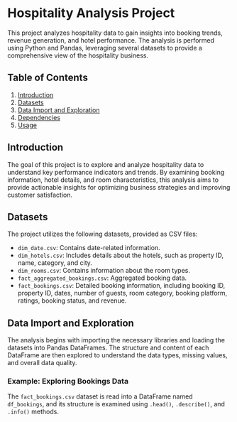 # Hospitality Analysis Project

This project analyzes hospitality data to gain insights into booking trends, revenue generation, and hotel performance. The analysis is performed using Python and Pandas, leveraging several datasets to provide a comprehensive view of the hospitality business.

## Table of Contents

1.  [Introduction](#introduction)
2.  [Datasets](#datasets)
3.  [Data Import and Exploration](#data-import-and-exploration)
4.  [Dependencies](#dependencies)
5.  [Usage](#usage)

## Introduction

The goal of this project is to explore and analyze hospitality data to understand key performance indicators and trends. By examining booking information, hotel details, and room characteristics, this analysis aims to provide actionable insights for optimizing business strategies and improving customer satisfaction.

## Datasets

The project utilizes the following datasets, provided as CSV files:

*   `dim_date.csv`: Contains date-related information.
*   `dim_hotels.csv`: Includes details about the hotels, such as property ID, name, category, and city.
*   `dim_rooms.csv`: Contains information about the room types.
*   `fact_aggregated_bookings.csv`: Aggregated booking data.
*   `fact_bookings.csv`: Detailed booking information, including booking ID, property ID, dates, number of guests, room category, booking platform, ratings, booking status, and revenue.

## Data Import and Exploration

The analysis begins with importing the necessary libraries and loading the datasets into Pandas DataFrames. The structure and content of each DataFrame are then explored to understand the data types, missing values, and overall data quality.

### Example: Exploring Bookings Data

The `fact_bookings.csv` dataset is read into a DataFrame named `df_bookings`, and its structure is examined using `.head()`, `.describe()`, and `.info()` methods.


